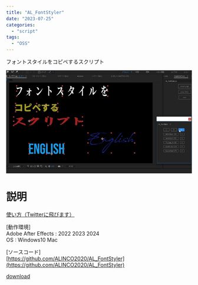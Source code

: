 ```yaml
---
title: "AL_FontStyler"
date: "2023-07-25"
categories: 
  - "script"
tags:
  - "OSS"
---
```


フォントスタイルをコピペするスクリプト

![](images/AL_FontStyler.png)

# 説明
[使い方（Twitterに飛びます）](https://x.com/ALINCO2020/status/1680557800735268865)

[動作環境]  
Adobe After Effects : 2022 2023 2024  
OS : Windows10 Mac

[ソースコード]  
[https://github.com/ALINCO2020/AL_FontStyler](https://github.com/ALINCO2020/AL_FontStyler)

[download](/files/AL_FontStyler_V1.0.zip "download")